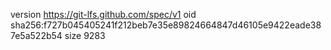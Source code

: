 version https://git-lfs.github.com/spec/v1
oid sha256:f727b045405241f212beb7e35e89824664847d46105e9422eade387e5a522b54
size 9283

